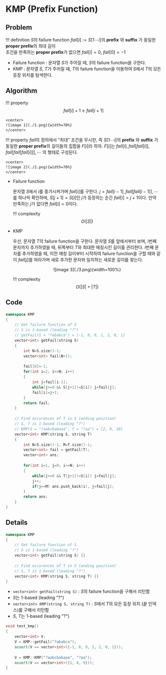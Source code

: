 # KMP (Prefix Function)

## Problem

!!! definition
    $S$의 failure function $fail[i] := S[1 \cdots i]$의 **prefix** 와 **suffix** 가 동일한 **proper prefix**의 최대 길이  
    조건을 만족하는 **proper prefix**가 없으면 $fail[i]=0$, $fail[0]=-1$

- Failure function : 문자열 $S$가 주어질 때, $S$의 failure function을 구한다.
- KMP : 문자열 $S$, $T$가 주어질 때, $T$의 failure function을 이용하여 $S$에서 $T$의 모든 등장 위치를 탐색한다.

## Algorithm

!!! property
    $$fail[i]+1≥fail[i+1]$$

    <center>
    ![image 1](./1.png){width=70%}
    </center>

!!! property
    $fail$의 정의에서 “최대” 조건을 무시한, 즉 $S[1 \cdots i]$의 **prefix** 와 **suffix** 가 동일한 **proper prefix**의 길이들의 집합을 $F[i]$라 하자.
    $F[i]$는 $fail[i], fail[fail[i]], fail[fail[fail[i]]], \cdots$ 의 형태로 구성된다.
    
    <center>
    ![image 2](./2.png){width=70%}
    </center>

- Failure function  
  
    문자열 $S$에서 $i$를 증가시켜가며 $fail[i]$를 구한다.
    $j=fail[i-1], fail[fail[i-1]], \cdots$를 하나씩 확인하며, $S[j+1]=S[i]$인 $j$가 등장하는 순간 $fail[i]=j+1$이다.
    만약 만족하는 $j$가 없다면 $fail[i]=0$이다.

    !!! complexity
        $$O(|S|)$$

- KMP  
    
    우선, 문자열 $T$의 failure function을 구한다.
    문자열 $S$를 앞에서부터 보며, $i$번째 문자까지 추가하였을 때, 뒤쪽부터 $T$와 최대한 매칭시킨 길이를 관리한다.
    $i$번째 문자를 추가하였을 때, 이전 매칭 길이부터 시작하여 failure function을 구할 때와 같이 $fail[j]$를 따라가며 새로 추가한 문자와 일치하는 새로운 길이를 찾는다.
    
    <center>
    ![image 3](./3.png){width=100%}
    </center>

    !!! complexity
        $$O(|S|+|T|)$$

## Code

``` cpp linenums="1" title="kmp.cpp"
namespace KMP
{
    // Get failure function of S
    // S is 1-based (leading "?")
    // getFail(S = "?ababca") = [-1, 0, 0, 1, 2, 0, 1]
    vector<int> getFail(string S)
    {
        int N=S.size()-1;
        vector<int> fail(N+1);

        fail[0]=-1;
        for(int i=1; i<=N; i++)
        {
            int j=fail[i-1];
            while(j>=0 && S[j+1]!=S[i]) j=fail[j];
            fail[i]=j+1;
        }
        return fail;
    }

    // Find occurences of T in S (ending position)
    // S, T is 1-based (leading "?")
    // KMP(S = "?aabcbabaaa", T = "?aa") = [2, 9, 10]
    vector<int> KMP(string S, string T)
    {
        int N=S.size()-1, M=T.size()-1;
        vector<int> fail = getFail(T);
        vector<int> ans;

        for(int i=1, j=0; i<=N; i++)
        {
            while(j>=0 && T[j+1]!=S[i]) j=fail[j];
            j++;
            if(j==M) ans.push_back(i), j=fail[j];
        }
        return ans;
    }
}
```

## Details

``` cpp linenums="1" title="template"
namespace KMP
{
    // Get failure function of S
    // S is 1-based (leading "?")
    vector<int> getFail(string S) {}

    // Find occurences of T in S (ending position)
    // S, T is 1-based (leading "?")
    vector<int> KMP(string S, string T) {}
}
```

- `vector<int> getFail(string S)` : $S$의 failure function을 구해서 리턴함
- $S$는 1-based (leading "?")
- `vector<int> KMP(string S, string T)` : $S$에서 $T$의 모든 등장 위치 (끝 인덱스)를 구해서 리턴함
- $S$, $T$는 1-based (leading "?")

``` cpp linenums="1" title="example"
void test_kmp()
{
    vector<int> V;
    V = KMP::getFail("?ababca");
    assert(V == vector<int>({-1, 0, 0, 1, 2, 0, 1}));

    V = KMP::KMP("?aabcbabaaa", "?aa");
    assert(V == vector<int>({1, 8, 9}));
}
```